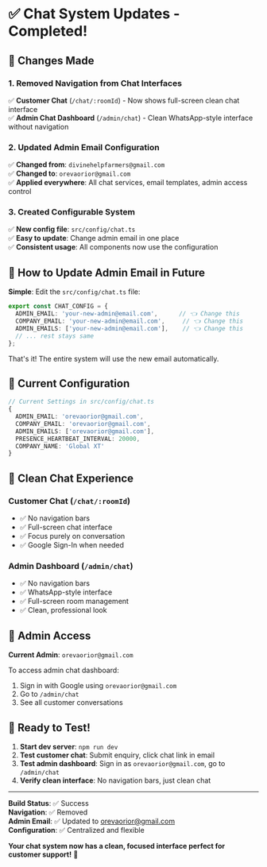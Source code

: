 # ✅ Chat System Updates - Completed!

## 🔧 **Changes Made**

### **1. Removed Navigation from Chat Interfaces**
✅ **Customer Chat** (`/chat/:roomId`) - Now shows full-screen clean chat interface  
✅ **Admin Chat Dashboard** (`/admin/chat`) - Clean WhatsApp-style interface without navigation  

### **2. Updated Admin Email Configuration**
✅ **Changed from**: `divinehelpfarmers@gmail.com`  
✅ **Changed to**: `orevaorior@gmail.com`  
✅ **Applied everywhere**: All chat services, email templates, admin access control  

### **3. Created Configurable System**
✅ **New config file**: `src/config/chat.ts`  
✅ **Easy to update**: Change admin email in one place  
✅ **Consistent usage**: All components now use the configuration  

## 🎯 **How to Update Admin Email in Future**

**Simple**: Edit the `src/config/chat.ts` file:

```typescript
export const CHAT_CONFIG = {
  ADMIN_EMAIL: 'your-new-admin@email.com',      // 👈 Change this
  COMPANY_EMAIL: 'your-new-admin@email.com',     // 👈 Change this
  ADMIN_EMAILS: ['your-new-admin@email.com'],    // 👈 Change this
  // ... rest stays same
};
```

That's it! The entire system will use the new email automatically.

## 🚀 **Current Configuration**

```typescript
// Current Settings in src/config/chat.ts
{
  ADMIN_EMAIL: 'orevaorior@gmail.com',
  COMPANY_EMAIL: 'orevaorior@gmail.com', 
  ADMIN_EMAILS: ['orevaorior@gmail.com'],
  PRESENCE_HEARTBEAT_INTERVAL: 20000,
  COMPANY_NAME: 'Global XT'
}
```

## 📱 **Clean Chat Experience**

### **Customer Chat** (`/chat/:roomId`)
- ✅ No navigation bars
- ✅ Full-screen chat interface
- ✅ Focus purely on conversation
- ✅ Google Sign-In when needed

### **Admin Dashboard** (`/admin/chat`)
- ✅ No navigation bars  
- ✅ WhatsApp-style interface
- ✅ Full-screen room management
- ✅ Clean, professional look

## 🔐 **Admin Access**

**Current Admin**: `orevaorior@gmail.com`

To access admin chat dashboard:
1. Sign in with Google using `orevaorior@gmail.com`
2. Go to `/admin/chat`
3. See all customer conversations

## 🎉 **Ready to Test!**

1. **Start dev server**: `npm run dev`
2. **Test customer chat**: Submit enquiry, click chat link in email
3. **Test admin dashboard**: Sign in as `orevaorior@gmail.com`, go to `/admin/chat`
4. **Verify clean interface**: No navigation bars, just clean chat

---

**Build Status**: ✅ Success  
**Navigation**: ✅ Removed  
**Admin Email**: ✅ Updated to orevaorior@gmail.com  
**Configuration**: ✅ Centralized and flexible  

**Your chat system now has a clean, focused interface perfect for customer support!** 🚀